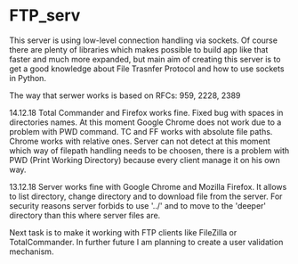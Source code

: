 # FTP_serv

This server is using low-level connection handling via sockets. Of course there are plenty of libraries which makes possible to build app like that faster and much more expanded, but main aim of creating this server is to get a good knowledge about File Trasnfer Protocol and how to use sockets in Python.

The way that serwer works is based on RFCs: 959, 2228, 2389

14.12.18
Total Commander and Firefox works fine. Fixed bug with spaces in directories names.
At this moment Google Chrome does not work due to a problem with PWD command.
TC and FF works with absolute file paths. Chrome works with relative ones. 
Server can not detect at this moment which way of filepath handling needs to be choosen,
there is a problem with PWD (Print Working Directory) because every client manage it on his own way.

13.12.18
Server works fine with Google Chrome and Mozilla Firefox.
It allows to list directory, change directory and to download file from the server.
For security reasons server forbids to use '../' and to move to the 'deeper' directory
than this where server files are.

Next task is to make it working with FTP clients like FileZilla or TotalCommander.
In further future I am planning to create a user validation mechanism.
